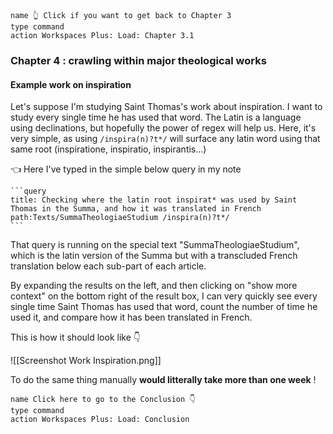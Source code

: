 ```button
name 👆 Click if you want to get back to Chapter 3
type command
action Workspaces Plus: Load: Chapter 3.1
```

### Chapter 4 : crawling within major theological works

#### Example work on inspiration

Let's suppose I'm studying Saint Thomas's work about inspiration. I want to study every single time he has used that word. The Latin is a language using declinations, but hopefully the power of regex will help us. Here, it's very simple, as using `/inspira(n)?t*/` will surface any latin word using that same root (inspiratione, inspiratio, inspirantis...)

👈 Here I've typed in the simple below query in my note

````
```query
title: Checking where the latin root inspirat* was used by Saint Thomas in the Summa, and how it was translated in French
path:Texts/SummaTheologiaeStudium /inspira(n)?t*/
```
````

That query is running on the special text "SummaTheologiaeStudium", which is the latin version of the Summa but with a transcluded French translation below each sub-part of each article.

By expanding the results on the left, and then clicking on "show more context" on the bottom right of the result box, I can very quickly see every single time Saint Thomas has used that word, count the number of time he used it, and compare how it has been translated in French.

This is how it should look like 👇

![[Screenshot Work Inspiration.png]]

To do the same thing manually **would litterally take more than one week** !

```button
name Click here to go to the Conclusion 👇
type command
action Workspaces Plus: Load: Conclusion
```
